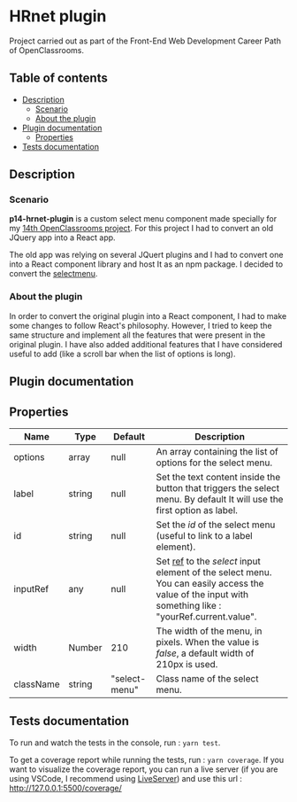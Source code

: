 # HRnet plugin

Project carried out as part of the Front-End Web Development Career Path of OpenClassrooms.

## Table of contents

-   [Description](#description)
    -   [Scenario](#scenario)
    -   [About the plugin](#about-the-plugin)
-   [Plugin documentation](#plugin-documentation)
    -   [Properties](#properties)
-   [Tests documentation](#tests-documentation)

## Description

### Scenario

**p14-hrnet-plugin** is a custom select menu component made specially for my [14th OpenClassrooms project](https://github.com/leoncik/LeonardWojcik_14_30082022_web-app). For this project I had to convert an old JQuery app into a React app.

The old app was relying on several JQuert plugins and I had to convert one into a React component library and host It as an npm package. I decided to convert the [selectmenu](https://github.com/jquery/jquery-ui/blob/main/ui/widgets/selectmenu.js).

### About the plugin

In order to convert the original plugin into a React component, I had to make some changes to follow React's philosophy. However, I tried to keep the same structure and implement all the features that were present in the original plugin. I have also added additional features that I have considered useful to add (like a scroll bar when the list of options is long).

## Plugin documentation

## Properties

| Name      | Type   | Default       | Description                                                                                                                                                                                                   |
| --------- | ------ | ------------- | ------------------------------------------------------------------------------------------------------------------------------------------------------------------------------------------------------------- |
| options   | array  | null          | An array containing the list of options for the select menu.                                                                                                                                                  |
| label     | string | null          | Set the text content inside the button that triggers the select menu. By default It will use the first option as label.                                                                                       |
| id        | string | null          | Set the _id_ of the select menu (useful to link to a label element).                                                                                                                                          |
| inputRef  | any    | null          | Set [ref](https://reactjs.org/docs/hooks-reference.html#useref) to the _select_ input element of the select menu. You can easily access the value of the input with something like : "yourRef.current.value". |
| width     | Number | 210           | The width of the menu, in pixels. When the value is _false_, a default width of 210px is used.                                                                                                                |
| className | string | "select-menu" | Class name of the select menu.                                                                                                                                                                                |

## Tests documentation

To run and watch the tests in the console, run : `yarn test`.

To get a coverage report while running the tests, run : `yarn coverage`. If you want to visualize the coverage report, you can run a live server (if you are using VSCode, I recommend using [LiveServer](https://marketplace.visualstudio.com/items?itemName=ritwickdey.LiveServer)) and use this url : http://127.0.0.1:5500/coverage/
